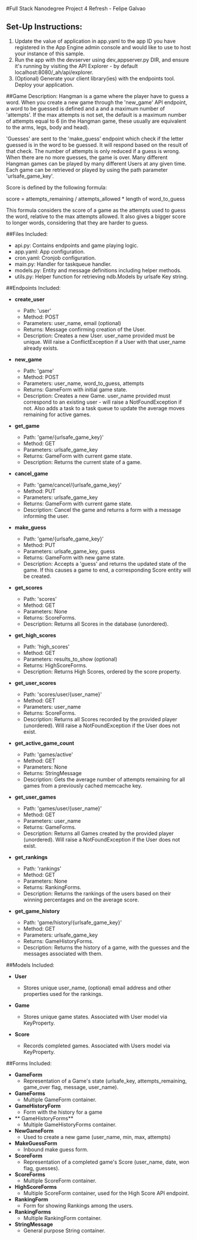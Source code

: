 #Full Stack Nanodegree Project 4 Refresh - Felipe Galvao

## Set-Up Instructions:
1.  Update the value of application in app.yaml to the app ID you have registered
 in the App Engine admin console and would like to use to host your instance of this sample.
1.  Run the app with the devserver using dev_appserver.py DIR, and ensure it's
 running by visiting the API Explorer - by default localhost:8080/_ah/api/explorer.
1.  (Optional) Generate your client library(ies) with the endpoints tool.
 Deploy your application.



##Game Description:
Hangman is a game where the player have to guess a word. When you create a new
game through the 'new_game' API endpoint, a word to be guessed is defined and a
and a maximum number of 'attempts'. If the max attempts is not set, the default is
a maximum number of attempts equal to 6 (in the Hangman game, these usually are
equivalent to the arms, legs, body and head).

'Guesses' are sent to the 'make_guess' endpoint which check if the letter
guessed is in the word to be guessed. It will respond based on the result of
that check. The number of attempts is only reduced if a guess is wrong. When
there are no more guesses, the game is over. Many different Hangman games can be
played by many different Users at any given time. Each game can be retrieved or
played by using the path parameter 'urlsafe_game_key'.

Score is defined by the following formula:

score = attempts_remaining / attempts_allowed * length of word_to_guess

This formula considers the score of a game as the attempts used to guess the
word, relative to the max attempts allowed. It also gives a bigger score to
longer words, considering that they are harder to guess.

##Files Included:
 - api.py: Contains endpoints and game playing logic.
 - app.yaml: App configuration.
 - cron.yaml: Cronjob configuration.
 - main.py: Handler for taskqueue handler.
 - models.py: Entity and message definitions including helper methods.
 - utils.py: Helper function for retrieving ndb.Models by urlsafe Key string.

##Endpoints Included:
 - **create_user**
    - Path: 'user'
    - Method: POST
    - Parameters: user_name, email (optional)
    - Returns: Message confirming creation of the User.
    - Description: Creates a new User. user_name provided must be unique. Will
    raise a ConflictException if a User with that user_name already exists.

 - **new_game**
    - Path: 'game'
    - Method: POST
    - Parameters: user_name, word_to_guess, attempts
    - Returns: GameForm with initial game state.
    - Description: Creates a new Game. user_name provided must correspond to an
    existing user - will raise a NotFoundException if not. Also adds a task to
    a task queue to update the average moves remaining for active games.

 - **get_game**
    - Path: 'game/{urlsafe_game_key}'
    - Method: GET
    - Parameters: urlsafe_game_key
    - Returns: GameForm with current game state.
    - Description: Returns the current state of a game.

 - **cancel_game**
    - Path: 'game/cancel/{urlsafe_game_key}'
    - Method: PUT
    - Parameters: urlsafe_game_key
    - Returns: GameForm with current game state.
    - Description: Cancel the game and returns a form with a message informing
    the user.

 - **make_guess**
    - Path: 'game/{urlsafe_game_key}'
    - Method: PUT
    - Parameters: urlsafe_game_key, guess
    - Returns: GameForm with new game state.
    - Description: Accepts a 'guess' and returns the updated state of the game.
    If this causes a game to end, a corresponding Score entity will be created.

 - **get_scores**
    - Path: 'scores'
    - Method: GET
    - Parameters: None
    - Returns: ScoreForms.
    - Description: Returns all Scores in the database (unordered).

 - **get_high_scores**
    - Path: 'high_scores'
    - Method: GET
    - Parameters: results_to_show (optional)
    - Returns: HighScoreForms.
    - Description: Returns High Scores, ordered by the score property.

 - **get_user_scores**
    - Path: 'scores/user/{user_name}'
    - Method: GET
    - Parameters: user_name
    - Returns: ScoreForms.
    - Description: Returns all Scores recorded by the provided player (unordered).
    Will raise a NotFoundException if the User does not exist.

 - **get_active_game_count**
    - Path: 'games/active'
    - Method: GET
    - Parameters: None
    - Returns: StringMessage
    - Description: Gets the average number of attempts remaining for all games
    from a previously cached memcache key.

 - **get_user_games**
    - Path: 'games/user/{user_name}'
    - Method: GET
    - Parameters: user_name
    - Returns: GameForms.
    - Description: Returns all Games created by the provided player (unordered).
    Will raise a NotFoundException if the User does not exist.

 - **get_rankings**
    - Path: 'rankings'
    - Method: GET
    - Parameters: None
    - Returns: RankingForms.
    - Description: Returns the rankings of the users based on their winning
    percentages and on the average score.

 - **get_game_history**
    - Path: 'game/history/{urlsafe_game_key}'
    - Method: GET
    - Parameters: urlsafe_game_key
    - Returns: GameHistoryForms.
    - Description: Returns the history of a game, with the guesses and the
    messages associated with them.

##Models Included:
 - **User**
    - Stores unique user_name, (optional) email address and other properties
    used for the rankings.

 - **Game**
    - Stores unique game states. Associated with User model via KeyProperty.

 - **Score**
    - Records completed games. Associated with Users model via KeyProperty.

##Forms Included:
 - **GameForm**
    - Representation of a Game's state (urlsafe_key, attempts_remaining,
    game_over flag, message, user_name).
 - **GameForms**
   - Multiple GameForm container.
 - **GameHistoryForm**
   - Form with the history for a game
 - ** GameHistoryForms**
   - Multiple GameHistoryForms container.
 - **NewGameForm**
    - Used to create a new game (user_name, min, max, attempts)
 - **MakeGuessForm**
    - Inbound make guess form.
 - **ScoreForm**
    - Representation of a completed game's Score (user_name, date, won flag,
    guesses).
 - **ScoreForms**
    - Multiple ScoreForm container.
 - **HighScoreForms**
    - Multiple ScoreForm container, used for the High Score API endpoint.
 - **RankingForm**
    - Form for showing Rankings among the users.
 - **RankingForms**
    - Multiple RankingForm container.
 - **StringMessage**
    - General purpose String container.
